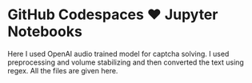 # GitHub Codespaces ♥️ Jupyter Notebooks

Here I used OpenAI audio trained model for captcha solving. I used preprocessing and volume stabilizing and then converted the text using regex. All the files are given here.
